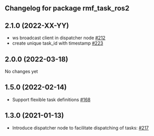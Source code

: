 ## Changelog for package rmf_task_ros2

2.1.0 (2022-XX-YY)
------------------
* ws broadcast client in dispatcher node [#212](https://github.com/open-rmf/rmf_ros2/pull/212)
* create unique task_id with timestamp [#223](https://github.com/open-rmf/rmf_ros2/pull/223)

2.0.0 (2022-03-18)
------------------
No changes yet

1.5.0 (2022-02-14)
------------------
* Support flexible task definitions [#168](https://github.com/open-rmf/rmf_ros2/pull/168)

1.3.0 (2021-01-13)
------------------
* Introduce dispatcher node to facilitate dispatching of tasks: [#217](https://github.com/osrf/rmf_core/pull/217)
